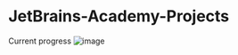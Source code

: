 # JetBrains-Academy-Projects
Current progress
![image](https://user-images.githubusercontent.com/45365067/103617607-396a5e80-4f37-11eb-894a-1efe65f1654b.png)
